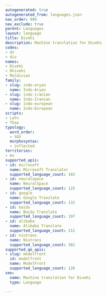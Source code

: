 ```yaml
---
autogenerated: true
autogenerated_from: languages.json
nav_order: 994
nav_exclude: true
parent: Languages
layout: language
title: Divehi
description: Machine translation for Divehi
codes:
- dv
- div
names:
- Divehi
- Dhivehi
- Maldivian
family:
- slug: indo-aryan
  name: Indo-Aryan
- slug: indo-iranian
  name: Indo-Iranian
- slug: indo-european
  name: Indo-European
scripts:
- Latn
- Thaa
typology:
  word_order:
  - SOV
  morphosyntax:
  - inflected
territories:
- mv
supported_apis:
- id: microsoft
  name: Microsoft Translator
  supported_language_count: 103
- id: neuralspace
  name: NeuralSpace
  supported_language_count: 125
- id: google
  name: Google Translate
  supported_language_count: 132
- id: baidu
  name: Baidu Translate
  supported_language_count: 197
- id: alibaba
  name: Alibaba Translate
  supported_language_count: 212
- id: niutrans
  name: Niutrans
  supported_language_count: 381
supported_qe_apis:
- slug: modelfront
  id: modelfront
  name: ModelFront
  supported_language_count: 126
seo:
  name: Machine translation for Divehi
  type: Language

---
```


